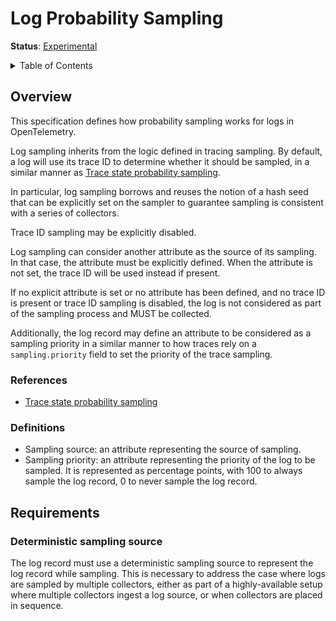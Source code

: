 # Log Probability Sampling

**Status**: [Experimental](../document-status.md)

<details>
<summary>Table of Contents</summary>

<!-- toc -->

- [Overview](#overview)
  * [References](#references)
  * [Definitions](#definitions)
- [Requirements](#requirements)
  * [Deterministic sampling source](#deterministic-sampling-source)

<!-- tocstop -->

</details>

## Overview

This specification defines how probability sampling works for logs in OpenTelemetry.

Log sampling inherits from the logic defined in tracing sampling. By default, a log will use its trace ID to determine
whether it should be sampled, in a similar manner as [Trace state probability sampling](../trace/tracestate-probability-sampling.md).

In particular, log sampling borrows and reuses the notion of a hash seed that can be explicitly set on the sampler
to guarantee sampling is consistent with a series of collectors.

Trace ID sampling may be explicitly disabled.

Log sampling can consider another attribute as the source of its sampling. In that case, the attribute must be explicitly defined.
When the attribute is not set, the trace ID will be used instead if present.

If no explicit attribute is set or no attribute has been defined, and no trace ID is present or trace ID sampling is disabled,
the log is not considered as part of the sampling process and MUST be collected.

Additionally, the log record may define an attribute to be considered as a sampling priority in a similar manner to how
traces rely on a `sampling.priority` field to set the priority of the trace sampling.

### References

* [Trace state probability sampling](../trace/tracestate-probability-sampling.md)

### Definitions

* Sampling source: an attribute representing the source of sampling.
* Sampling priority: an attribute representing the priority of the log to be sampled. It is represented as percentage points, with 100 to always sample the log record, 0 to never sample the log record.  

## Requirements

### Deterministic sampling source

The log record must use a deterministic sampling source to represent the log record while sampling.
This is necessary to address the case where logs are sampled by multiple collectors, either as part of a highly-available setup where multiple collectors ingest a log source,
or when collectors are placed in sequence.
